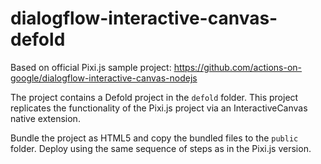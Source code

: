 # dialogflow-interactive-canvas-defold

Based on official Pixi.js sample project: https://github.com/actions-on-google/dialogflow-interactive-canvas-nodejs

The project contains a Defold project in the `defold` folder. This project replicates the functionality of the Pixi.js project via an InteractiveCanvas native extension.

Bundle the project as HTML5 and copy the bundled files to the `public` folder. Deploy using the same sequence of steps as in the Pixi.js version.
